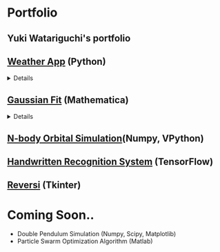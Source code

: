# Portfolio
## Yuki Watariguchi's portfolio

## [Weather App](https://github.com/yuki-aerospace/Portfolio/tree/main/Weather_app) (Python)
<details>
  <summary> Details </summary>
  
This program is a weather app. Tkinter was used for GUI, and weather information was retrived from openweathermap API.

Here is an instruction of how to use this app. 
1. User enters the name of a city.
2. User presses "Look Up City" button.
3. Program gets the weather information and display it on the screen.
4. User can exit the app by pressing "Exit" button.

There is a subprogram, "get_weather.py". 
This program retrive weather information from openweathermap.
The information I retrived was 
- weather condition
- temperature
- humidity
- weather icon
  
Detail information of the API can be seen from this link. (https://openweathermap.org/current)

[Here](Weather_app/weatherapp_image.png) is the image of expected GUI display.

</details>


## [Gaussian Fit](https://github.com/yuki-aerospace/Portfolio/tree/main/Gaussian%20Fit) (Mathematica)
<details>
  <summary> Details </summary>
  
I made this program when I conducted Compton Scattering lab in a class. 
- Import 2 .Spe files(background and actual trial).
- Format the file and perform background subtraction.
- Export the resulted data as .csv file.
- Perform Gaussian fit using ```NonlinearModelFit[]``` function, and show fitting parameter and the resulted graph.

The fitting parameter was then used to make a "energy vs angle" graph and calculate its uncertainty to verify Relativistic model of Compton scattering.
  
The detail of the experiment and the resulted graph can be seen from this link (https://rb.gy/zywvqb)

</details>

## [N-body Orbital Simulation](https://github.com/yuki-aerospace/Portfolio/blob/main/N-body%20orbital%20simulation.py)(Numpy, VPython)
## [Handwritten Recognition System](handwritten_recognition.py) (TensorFlow)
## [Reversi](reversi.py) (Tkinter)

# Coming Soon..
- Double Pendulum Simulation (Numpy, Scipy, Matplotlib)
- Particle Swarm Optimization Algorithm (Matlab)


